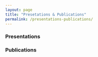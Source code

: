 ```yaml
---
layout: page
title: "Presetations & Publications"
permalink: /presentations-publications/
---
```


### Presentations

### Publications
